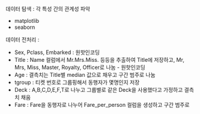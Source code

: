 데이터 탐색 : 각 특성 간의 관계성 파악
- matplotlib
- seaborn


데이터 전처리 :
- Sex, Pclass, Embarked : 원핫인코딩
- Title : Name 컬럼에서 Mr.Mrs.Miss. 등등을 추출하여 Title에 저장하고, Mr, Mrs, Miss, Master, Royalty, Officer로 나눔 - 원핫인코딩
- Age : 결측치는 Title별 median 값으로 채우고 구간 범주로 나눔
- tgroup : 티켓 번호로 그룹핑해서 동행자가 몇명인지 저장
- Deck : A,B,C,D,E,F,T로 나누고 그룹별로 같은 Deck을 사용했다고 가정하고 결측치 채움
- Fare : Fare을 동행자로 나누어 Fare_per_person 컬럼을 생성하고 구간 범주로 
